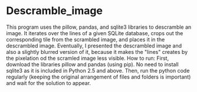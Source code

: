 # Descramble_image
This program uses the pillow, pandas, and sqlite3 libraries to descramble an image. 
It iterates over the lines of a given SQLite database, crops out the corresponding tile from the scrambled image, and places it in the descrambled image.
Eventually, I presented the descrambled image and also a slightly blurred version of it, because it makes the "lines" creates by the pixelation od the scramled image less visible.
How to run:
First, download the libraries pillow and pandas (using pip). No need to install sqlite3 as it is included in Python 2.5 and above.
Then, run the python code regularly (keeping the original arrangement of files and folders is important) and wait for the solution to appear.
